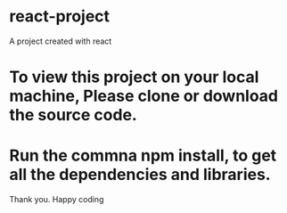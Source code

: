# react-project
A project created with react

# To view this project on your local machine, Please clone or download the source code.
# Run the commna npm install, to get all the dependencies and libraries.

Thank you.
Happy coding
